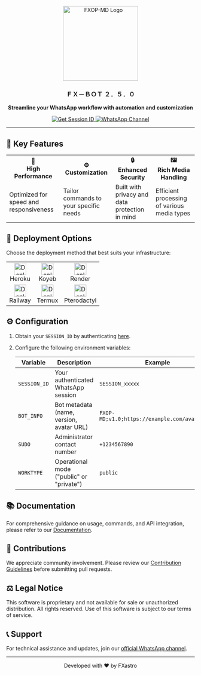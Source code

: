 <p align="center">
  <img src="https://github.com/user-attachments/assets/1952f21e-2152-4097-b8c2-9d06bed8aa8c" alt="FXOP-MD Logo" width="200"/>
</p>

<h3 align="center">ＦＸ－ＢＯＴ ２．５．０</h3>

<p align="center">
  <strong>Streamline your WhatsApp workflow with automation and customization</strong>
</p>

<p align="center">
  <a href="https://fx-session-966bdc8172d5.herokuapp.com/code">
    <img src="https://img.shields.io/badge/Get%20Session%20ID-000?style=for-the-badge&logo=server&logoColor=white" alt="Get Session ID"/>
  </a>
  <a href="https://whatsapp.com/channel/0029VambPbJ2f3ERs37HvM2J">
    <img src="https://img.shields.io/badge/WhatsApp%20Channel-25D366?style=for-the-badge&logo=whatsapp&logoColor=white" alt="WhatsApp Channel"/>
  </a>
</p>

---

## 🌟 Key Features

<table>
  <tr>
    <td align="center"><b>🚀<br>High Performance</b></td>
    <td align="center"><b>⚙️<br>Customization</b></td>
    <td align="center"><b>🔒<br>Enhanced Security</b></td>
    <td align="center"><b>🖼️<br>Rich Media Handling</b></td>
  </tr>
  <tr>
    <td>Optimized for speed and responsiveness</td>
    <td>Tailor commands to your specific needs</td>
    <td>Built with privacy and data protection in mind</td>
    <td>Efficient processing of various media types</td>
  </tr>
</table>

## 🚀 Deployment Options

Choose the deployment method that best suits your infrastructure:

<table>
  <tr>
    <td align="center">
      <a href="https://www.heroku.com/deploy?template=https://github.com/FXastro/fxop-md">
        <img src="https://www.herokucdn.com/deploy/button.svg" alt="Deploy to Heroku" height="32">
      </a>
      <br>Heroku
    </td>
    <td align="center">
      <a href="https://app.koyeb.com/services/deploy?type=docker&image=docker.io/fxastro/fxop-md&name=fxop-md-demo&env[SESSION_ID]=Session~&env[BOT_INFO]=ᴀsᴛʀᴏ;ғxᴏᴘ-ᴍᴅ&env[SUDO]=2348039607375&env[ANTILINK]=true&env[PORT]=8000&service_type=worker">
        <img src="https://www.koyeb.com/static/images/deploy/button.svg" alt="Deploy to Koyeb" height="32">
      </a>
      <br>Koyeb
    </td>
    <td align="center">
      <a href="https://render.com/deploy?repo=https://github.com/FXastro/fxop-md&env=SESSION_ID,BOT_INFO">
        <img src="https://render.com/images/deploy-to-render-button.svg" alt="Deploy to Render" height="32">
      </a>
      <br>Render
    </td>
  </tr>
  <tr>
    <td align="center">
      <a href="https://railway.app/new/template?template=https://github.com/FXastro/fxop-md&envs=SESSION_ID,BOT_INFO">
        <img src="https://railway.app/button.svg" alt="Deploy on Railway" height="32">
      </a>
      <br>Railway
    </td>
    <td align="center">
      <a href="https://github.com/FXastro/fxop-md/blob/master/media/termux.md">
        <img src="https://img.shields.io/badge/Deploy%20on-Termux-1bb91f.svg?style=for-the-badge" alt="Deploy on Termux" height="32">
      </a>
      <br>Termux
    </td>
    <td align="center">
      <a href="https://cpanel.net/">
        <img src="https://img.shields.io/badge/Deploy%20on-Pterodactyl-7289da.svg?style=for-the-badge" alt="Deploy on Pterodactyl" height="32">
      </a>
      <br>Pterodactyl
    </td>
  </tr>
</table>

## ⚙️ Configuration

1. Obtain your `SESSION_ID` by authenticating [here](https://fx-session-966bdc8172d5.herokuapp.com/code).
2. Configure the following environment variables:

   | Variable | Description | Example |
   |----------|-------------|---------|
   | `SESSION_ID` | Your authenticated WhatsApp session | `SESSION_xxxxx` |
   | `BOT_INFO` | Bot metadata (name, version, avatar URL) | `FXOP-MD;v1.0;https://example.com/avatar.jpg` |
   | `SUDO` | Administrator contact number | `+1234567890` |
   | `WORKTYPE` | Operational mode ("public" or "private") | `public` |

## 📚 Documentation

For comprehensive guidance on usage, commands, and API integration, please refer to our [Documentation](https://github.com/FXastro/fxop-md/wiki).

## 🤝 Contributions

We appreciate community involvement. Please review our [Contribution Guidelines](CONTRIBUTING.md) before submitting pull requests.

## ⚖️ Legal Notice

This software is proprietary and not available for sale or unauthorized distribution. All rights reserved. Use of this software is subject to our terms of service.

## 📞 Support

For technical assistance and updates, join our [official WhatsApp channel](https://whatsapp.com/channel/0029VambPbJ2f3ERs37HvM2J).

---

<p align="center">Developed with ❤️ by FXastro</p>
